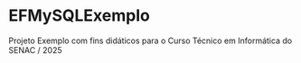 # EFMySQLExemplo

Projeto Exemplo com fins didáticos para o Curso Técnico em Informática do SENAC / 2025
